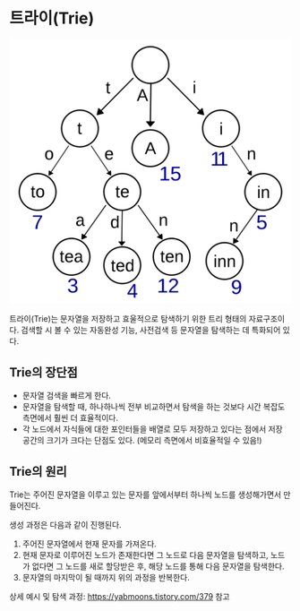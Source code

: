 # 트라이(Trie)
![alt text](image.png)

트라이(Trie)는 문자열을 저장하고 효울적으로 탐색하기 위한 트리 형태의 자료구조이다.
검색할 시 볼 수 있는 자동완성 기능, 사전검색 등 문자열을 탐색하는 데 특화되어 있다.

## Trie의 장단점
- 문자열 검색을 빠르게 한다.
- 문자열을 탐색할 때, 하나하나씩 전부 비교하면서 탐색을 하는 것보다 시간 복잡도 측면에서 훨씬 더 효율적이다.
- 각 노드에서 자식들에 대한 포인터들을 배열로 모두 저장하고 있다는 점에서 저장 공간의 크기가 크다는 단점도 있다. (메모리 측면에서 비효율적일 수 있음!)

## Trie의 원리
Trie는 주어진 문자열을 이루고 있는 문자를 앞에서부터 하나씩 노드를 생성해가면서 만들어진다.

생성 과정은 다음과 같이 진행된다.

1. 주어진 문자열에서 현재 문자를 가져온다.
2. 현재 문자로 이루어진 노드가 존재한다면 그 노드로 다음 문자열을 탐색하고, 노드가 없다면 그 노드를 새로 할당받은 후, 해당 노드를 통해 다음 문자열을 탐색한다.
3. 문자열의 마지막이 될 때까지 위의 과정을 반복한다.

상세 예시 및 탐색 과정: https://yabmoons.tistory.com/379 참고
